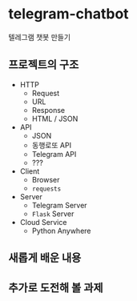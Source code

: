 # telegram-chatbot
텔레그램 챗봇 만들기

## 프로젝트의 구조
- HTTP
  - Request
  - URL
  - Response
  - HTML / JSON
- API
  - JSON
  - 동행로또 API
  - Telegram API
  - ???
- Client
  - Browser
  - `requests`
- Server
  - Telegram Server
  - `Flask` Server
- Cloud Service
  - Python Anywhere
## 새롭게 배운 내용

## 추가로 도전해 볼 과제